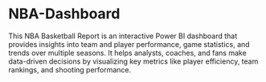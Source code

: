 # NBA-Dashboard
This NBA Basketball Report is an interactive Power BI dashboard that provides insights into team and player performance, game statistics, and trends over multiple seasons. It helps analysts, coaches, and fans make data-driven decisions by visualizing key metrics like player efficiency, team rankings, and shooting performance.
